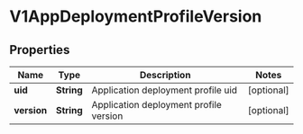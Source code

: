 # V1AppDeploymentProfileVersion

## Properties
Name | Type | Description | Notes
------------ | ------------- | ------------- | -------------
**uid** | **String** | Application deployment profile uid |  [optional]
**version** | **String** | Application deployment profile version |  [optional]
